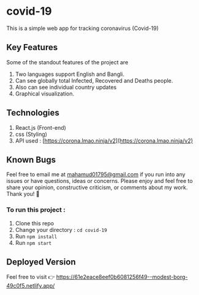 # covid-19
This is a simple web app for tracking coronavirus (Covid-19)

## Key Features
Some of the standout features of the project are

 1. Two languages support English and Bangli.
 2. Can see globally total Infected, Recovered and Deaths people.
 3. Also can see individual country updates
 4. Graphical visualization.
 

## Technologies
 
1. React.js (Front-end)
2. css (Styling)
3. API used : [https://corona.lmao.ninja/v2](https://corona.lmao.ninja/v2)

## Known Bugs

Feel free to email me at mahamud01795@gmail.com if you run into any issues or have questions, ideas or concerns. Please enjoy
and feel free to share your opinion, constructive criticism, or comments about my work. Thank you! 🙂

### To run this project :
1. Clone this repo
2. Change your directory : `cd covid-19`
3. Run `npm install`
5. Run `npm start`

## Deployed Version

Feel free to visit 👉 https://61e2eace8eef0b6081256f49--modest-borg-49c0f5.netlify.app/
